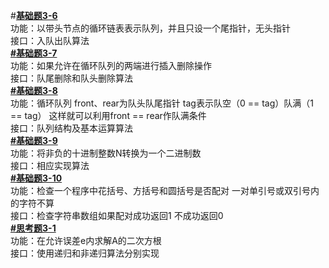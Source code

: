 #[**基础题3-6**](https://github.com/826395862/Data-Structure-and-Algorithmic-Training/tree/master/chapter_3/src)  
功能：以带头节点的循环链表表示队列，并且只设一个尾指针，无头指针  
接口：入队出队算法  
[**#基础题3-7**](https://github.com/826395862/Data-Structure-and-Algorithmic-Training/tree/master/chapter_3/src)  
功能：如果允许在循环队列的两端进行插入删除操作  
接口：队尾删除和队头删除算法  
[**#基础题3-8**](https://github.com/826395862/Data-Structure-and-Algorithmic-Training/tree/master/chapter_3/src)  
功能：循环队列 front、rear为队头队尾指针 tag表示队空（0 == tag）队满（1 == tag） 这样就可以利用front == rear作队满条件  
接口：队列结构及基本运算算法  
[**#基础题3-9**](https://github.com/826395862/Data-Structure-and-Algorithmic-Training/tree/master/chapter_3/src)  
功能：将非负的十进制整数N转换为一个二进制数  
接口：相应实现算法  
[**#基础题3-10**](https://github.com/826395862/Data-Structure-and-Algorithmic-Training/tree/master/chapter_3/src)  
功能：检查一个程序中花括号、方括号和圆括号是否配对 一对单引号或双引号内的字符不算  
接口：检查字符串数组如果配对成功返回1 不成功返回0  
[**#思考题3-1**](https://github.com/826395862/Data-Structure-and-Algorithmic-Training/tree/master/chapter_3/src)  
功能：在允许误差e内求解A的二次方根  
接口：使用递归和非递归算法分别实现
